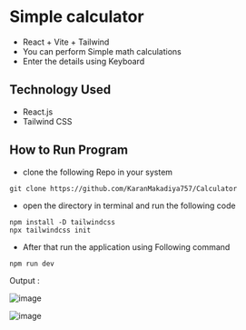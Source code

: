 # Simple calculator

- React + Vite + Tailwind
- You can perform Simple math calculations
- Enter the details using Keyboard

## Technology Used
- React.js
- Tailwind CSS

## How to Run Program
- clone the following Repo in your system 
```
git clone https://github.com/KaranMakadiya757/Calculator
```
- open the directory in terminal and run the following code
```
npm install -D tailwindcss
npx tailwindcss init
```
- After that run the application using Following command
```
npm run dev
```

Output :

![image](https://github.com/KaranMakadiya757/Calculator/assets/166399212/6f392d08-df2e-4c3a-b7e0-e3501f7593d7)  

![image](https://github.com/KaranMakadiya757/Calculator/assets/166399212/c3e0148e-4605-457b-bf84-c0dc904bb5c7)

